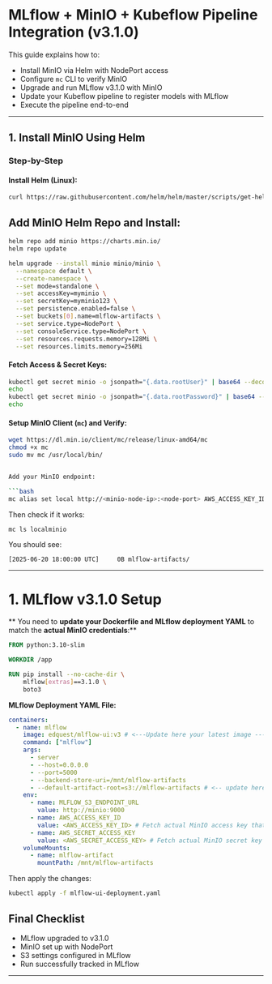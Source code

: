 # MLflow + MinIO + Kubeflow Pipeline Integration (v3.1.0)   

This guide explains how to:

- Install MinIO via Helm with NodePort access
- Configure `mc` CLI to verify MinIO
- Upgrade and run MLflow v3.1.0 with MinIO
- Update your Kubeflow pipeline to register models with MLflow
- Execute the pipeline end-to-end

---

## 1. Install MinIO Using Helm

### Step-by-Step

#### Install Helm (Linux):

```bash
curl https://raw.githubusercontent.com/helm/helm/master/scripts/get-helm-3 | bash
```

## Add MinIO Helm Repo and Install:

```bash
helm repo add minio https://charts.min.io/
helm repo update

helm upgrade --install minio minio/minio \
  --namespace default \
  --create-namespace \
  --set mode=standalone \
  --set accessKey=myminio \
  --set secretKey=myminio123 \
  --set persistence.enabled=false \
  --set buckets[0].name=mlflow-artifacts \
  --set service.type=NodePort \
  --set consoleService.type=NodePort \
  --set resources.requests.memory=128Mi \
  --set resources.limits.memory=256Mi
```

#### Fetch Access & Secret Keys:

```bash
kubectl get secret minio -o jsonpath="{.data.rootUser}" | base64 --decode
echo
kubectl get secret minio -o jsonpath="{.data.rootPassword}" | base64 --decode
echo
```
#### Setup MinIO Client (`mc`) and Verify:

```bash
wget https://dl.min.io/client/mc/release/linux-amd64/mc
chmod +x mc
sudo mv mc /usr/local/bin/


Add your MinIO endpoint:

```bash
mc alias set local http://<minio-node-ip>:<node-port> AWS_ACCESS_KEY_ID AWS_SECRET_ACCESS_KEY
```

Then check if it works:

```bash
mc ls localminio
```

You should see:

```
[2025-06-20 18:00:00 UTC]     0B mlflow-artifacts/
```

---

# 1. MLflow v3.1.0 Setup

** You need to **update your Dockerfile and MLflow deployment YAML** to match the **actual MinIO credentials**:**

```Dockerfile
FROM python:3.10-slim

WORKDIR /app

RUN pip install --no-cache-dir \
    mlflow[extras]==3.1.0 \
    boto3
```

**MLflow Deployment YAML File:**

```yaml
containers:
  - name: mlflow
    image: edquest/mlflow-ui:v3 # <---Update here your latest image --->
    command: ["mlflow"]
    args:
      - server
      - --host=0.0.0.0
      - --port=5000
      - --backend-store-uri=/mnt/mlflow-artifacts
      - --default-artifact-root=s3://mlflow-artifacts # <-- update here default-artifact-root path-->
    env:
      - name: MLFLOW_S3_ENDPOINT_URL
        value: http://minio:9000
      - name: AWS_ACCESS_KEY_ID 
        value: <AWS_ACCESS_KEY_ID> # Fetch actual MinIO access key that are active inside your deployment.
      - name: AWS_SECRET_ACCESS_KEY 
        value: <AWS_SECRET_ACCESS_KEY> # Fetch actual MinIO secret key that are active inside your deployment.
    volumeMounts:
      - name: mlflow-artifact
        mountPath: /mnt/mlflow-artifacts
```
Then apply the changes:

```bash
kubectl apply -f mlflow-ui-deployment.yaml
```

## Final Checklist

- MLflow upgraded to v3.1.0
- MinIO set up with NodePort
- S3 settings configured in MLflow 
- Run successfully tracked in MLflow

---
